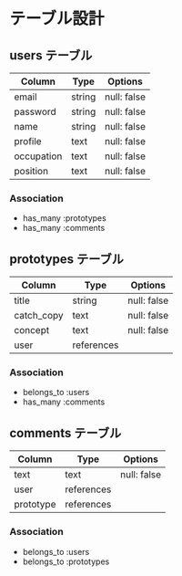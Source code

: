 # テーブル設計

## users テーブル

| Column   | Type   | Options     |
| -------- | ------ | ----------- |
| email    | string | null: false |
| password | string | null: false |
| name     | string | null: false |
| profile  | text   | null: false |
| occupation | text  | null: false |
| position  | text  | null: false |


### Association

- has_many :prototypes
- has_many :comments

## prototypes テーブル

| Column | Type   | Options     |
| ------ | ------ | ----------- |
| title  | string | null: false |
| catch_copy  | text | null: false |
| concept  | text | null: false |
| user  | references |            |

### Association

- belongs_to :users
- has_many :comments

## comments テーブル

| Column | Type       | Options                        |
| ------ | ---------- | ------------------------------ |
| text   | text       | null: false                    |
| user   | references |                                |
| prototype  | references |                                |

### Association

- belongs_to :users
- belongs_to :prototypes

